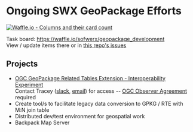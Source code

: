 # Ongoing SWX GeoPackage Efforts #

[![Waffle.io - Columns and their card count](https://badge.waffle.io/sofwerx/geopackage_development.svg?columns=all)](https://waffle.io/sofwerx/geopackage_development)

Task board: https://waffle.io/sofwerx/geopackage_development  
View / update items there or in [this repo's issues](https://github.com/sofwerx/geopackage_development/issues)

## Projects ##
- [OGC GeoPackage Related Tables Extension - Interoperability Experiment](https://github.com/tabinfl/related-tables-IE)  
Contact Tracey ([slack](https://sofwerx.slack.com/team/U5N2X4Q69), [email](mailto:tracey.birch@sofwerx.org)) for access -- [OGC Observer Agreement](https://portal.opengeospatial.org/files/?artifact_id=75290) required
- Create tool/s to facilitate legacy data conversion to GPKG / RTE with M:N join table
- Distributed dev/test environment for geospatial work
- Backpack Map Server
